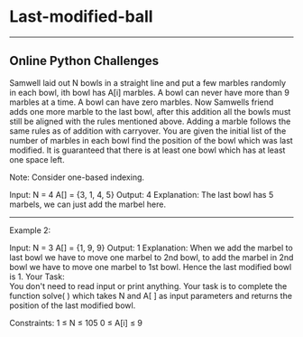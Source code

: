 # Last-modified-ball
--------------------------------------
Online Python Challenges
-------------------------------------

Samwell laid out N bowls in a straight line and put a few marbles randomly in each bowl, ith bowl has A[i] marbles. A bowl can never have more than 9 marbles at a time. A bowl can have zero marbles. Now Samwells friend adds one more marble to the last bowl, after this addition all the bowls must still be aligned with the rules mentioned above. Adding a marble follows the same rules as of addition with carryover. You are given the initial list of the number of marbles in each bowl find the position of the bowl which was last modified. It is guaranteed that there is at least one bowl which has at least one space left.

Note: Consider one-based indexing.

Input:
N = 4
A[] = {3, 1, 4, 5}
Output: 
4
Explanation: 
The last bowl has 5 marbels, we can just 
add the marbel here.

-------------------------------------------------------------------------------------------------

Example 2:

Input:
N = 3
A[] = {1, 9, 9}
Output: 
1
Explanation: 
When we add the marbel to last bowl we 
have to move one marbel to 2nd bowl, 
to add the marbel in 2nd bowl we have 
to move one marbel to 1st bowl.
Hence the last modified bowl is 1.
Your Task:  
You don't need to read input or print anything. Your task is to complete the function solve( ) which takes N and A[ ] as input parameters and returns the position of the last modified bowl.

Constraints:
1 ≤ N ≤ 105
0 ≤ A[i] ≤ 9
